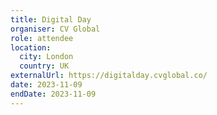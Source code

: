 ```yaml
---
title: Digital Day
organiser: CV Global
role: attendee
location:
  city: London
  country: UK
externalUrl: https://digitalday.cvglobal.co/
date: 2023-11-09
endDate: 2023-11-09
---
```

